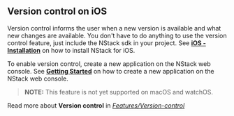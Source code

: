 ## Version control on iOS

Version control informs the user when a new version is available and what new changes are available.
You don't have to do anything to use the version control feature, just include the NStack sdk in your project. 
See [**iOS - Installation**](../../guides/iOS/iOS.html) on how to install NStack for iOS.

To enable version control, create a new application on the NStack web console. See [**Getting Started**](../../guides/Non-devs/getting-started.html) on how to create a new application on the NStack web console.

> **NOTE:** This feature is not yet supported on macOS and watchOS.

Read more about **Version control** in [*Features/Version-control*](../../features/version-control.html)
